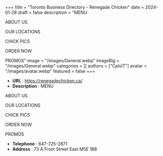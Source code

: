 +++
title = "Toronto Business Directory - Renegade Chicken"
date = 2024-01-28
draft = false
description = "MENU  

ABOUT US  

OUR LOCATIONS  

CHICK PICS  

ORDER NOW  

PROMOS"
image = "/images/General.webp"
imageBig = "/images/General.webp"
categories = []
authors = ["CplsIT"]
avatar = "/images/avatar.webp"
featured = false
+++


* **URL** :  https://renegadechicken.ca/
* **Description** : MENU  

ABOUT US  

OUR LOCATIONS  

CHICK PICS  

ORDER NOW  

PROMOS
* **Telephone** : 647-725-2871
* **Address** : 73 A Front Street East M5E 1B8
